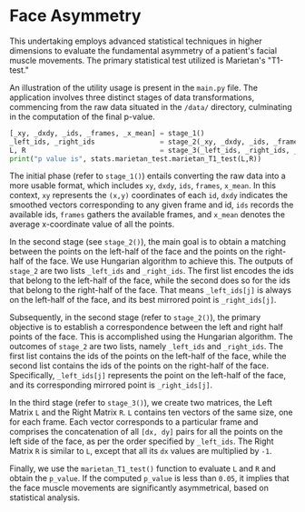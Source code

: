 # Face Asymmetry

This undertaking employs advanced statistical techniques in
higher dimensions to evaluate the fundamental asymmetry of a
patient's facial muscle movements. The primary statistical test
utilized is Marietan's "T1-test."

An illustration of the utility usage is present in the `main.py`
file. The application involves three distinct stages of data
transformations, commencing from the raw data situated in the
`/data/` directory, culminating in the computation of the final
p-value.

``` python
[_xy, _dxdy, _ids, _frames, _x_mean] = stage_1()
_left_ids, _right_ids                = stage_2(_xy, _dxdy, _ids, _frames, _x_mean)
L, R                                 = stage_3(_left_ids, _right_ids, _dxdy, _frames)
print("p value is", stats.marietan_test.marietan_T1_test(L,R))
```

The initial phase (refer to `stage_1()`) entails converting the
raw data into a more usable format, which includes `xy`, `dxdy`,
`ids`, `frames`, `x_mean`. In this context, `xy` represents the
`(x,y)` coordinates of each `id`, `dxdy` indicates the smoothed
vectors corresponding to any given frame and id, `ids` records
the available ids, `frames` gathers the available frames, and
`x_mean` denotes the average x-coordinate value of all the points.

In the second stage (see `stage_2()`), the main goal is to obtain
a matching between the points on the left-half of the face and
the points on the right-half of the face. We use Hungarian
algorithm to achieve this. The outputs of `stage_2` are two lists
`_left_ids` and `_right_ids`. The first list encodes the ids that
belong to the left-half of the face, while the second does so for
the ids that belong to the right-half of the face. That means
`_left_ids[j]` is always on the left-half of the face, and its
best mirrored point is `_right_ids[j]`.

Subsequently, in the second stage (refer to `stage_2()`), the
primary objective is to establish a correspondence between the
left and right half points of the face. This is accomplished
using the Hungarian algorithm. The outcomes of `stage_2` are two
lists, namely `_left_ids` and `_right_ids`. The first list contains
the ids of the points on the left-half of the face, while the
second list contains the ids of the points on the right-half of
the face. Specifically, `_left_ids[j]` represents the point on the
left-half of the face, and its corresponding mirrored point is
`_right_ids[j]`.

In the third stage (refer to `stage_3()`), we create two
matrices, the Left Matrix `L` and the Right Matrix `R`. `L`
contains ten vectors of the same size, one for each frame. Each
vector corresponds to a particular frame and comprises the
concatenation of all `[dx, dy]` pairs for all the points on the
left side of the face, as per the order specified by `_left_ids`.
The Right Matrix `R` is similar to `L`, except that all its `dx` values
are multiplied by `-1`.

Finally, we use the `marietan_T1_test()` function to evaluate `L`
and `R` and obtain the `p_value`. If the computed `p_value` is
less than `0.05`, it implies that the face muscle movements are
significantly asymmetrical, based on statistical analysis.
